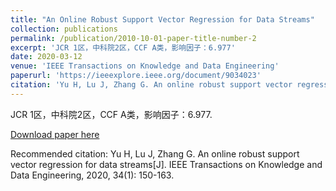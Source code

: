 ```yaml
---
title: "An Online Robust Support Vector Regression for Data Streams"
collection: publications
permalink: /publication/2010-10-01-paper-title-number-2
excerpt: 'JCR 1区，中科院2区，CCF A类，影响因子：6.977'
date: 2020-03-12
venue: 'IEEE Transactions on Knowledge and Data Engineering'
paperurl: 'https://ieeexplore.ieee.org/document/9034023'
citation: 'Yu H, Lu J, Zhang G. An online robust support vector regression for data streams[J]. IEEE Transactions on Knowledge and Data Engineering, 2020, 34(1): 150-163.'
---
```

JCR 1区，中科院2区，CCF A类，影响因子：6.977.

[Download paper here](https://ieeexplore.ieee.org/document/9034023)

Recommended citation: Yu H, Lu J, Zhang G. An online robust support vector regression for data streams[J]. IEEE Transactions on Knowledge and Data Engineering, 2020, 34(1): 150-163.
